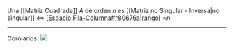 Una [[Matriz Cuadrada]] $A$ de orden $n$ es [[Matriz no Singular - Inversa|no singular]] ⇔ [[Espacio Fila-Columna#^80676a|rango]]($A$) =$n$
***
Corolarios:
![](http://127.0.0.1:45683/paste-c76728c0911051a4ca84037c6c5957cc60e231e7.jpg)